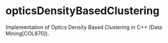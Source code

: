 # opticsDensityBasedClustering
Implementation of Optics Density Based Clustering in C++ (Data Mining[COL870]).

